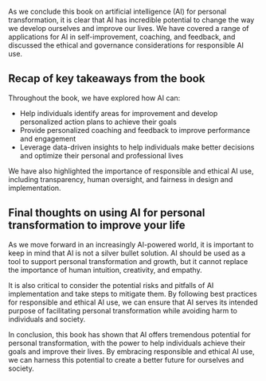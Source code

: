 

As we conclude this book on artificial intelligence (AI) for personal transformation, it is clear that AI has incredible potential to change the way we develop ourselves and improve our lives. We have covered a range of applications for AI in self-improvement, coaching, and feedback, and discussed the ethical and governance considerations for responsible AI use.

Recap of key takeaways from the book
------------------------------------

Throughout the book, we have explored how AI can:

* Help individuals identify areas for improvement and develop personalized action plans to achieve their goals
* Provide personalized coaching and feedback to improve performance and engagement
* Leverage data-driven insights to help individuals make better decisions and optimize their personal and professional lives

We have also highlighted the importance of responsible and ethical AI use, including transparency, human oversight, and fairness in design and implementation.

Final thoughts on using AI for personal transformation to improve your life
---------------------------------------------------------------------------

As we move forward in an increasingly AI-powered world, it is important to keep in mind that AI is not a silver bullet solution. AI should be used as a tool to support personal transformation and growth, but it cannot replace the importance of human intuition, creativity, and empathy.

It is also critical to consider the potential risks and pitfalls of AI implementation and take steps to mitigate them. By following best practices for responsible and ethical AI use, we can ensure that AI serves its intended purpose of facilitating personal transformation while avoiding harm to individuals and society.

In conclusion, this book has shown that AI offers tremendous potential for personal transformation, with the power to help individuals achieve their goals and improve their lives. By embracing responsible and ethical AI use, we can harness this potential to create a better future for ourselves and society.